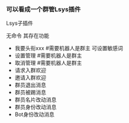 ### 可以看成一个群管Lsys插件

Lsys子插件

无命令 其存在功能

- 我要头衔xxx #需要机器人是群主 可设置敏感词 
- 设置管理 <At> #需要机器人是群主
- 取消管理 <At> #需要机器人是群主
- 请求入群欢迎
- 邀请入群欢迎
- 群员退出消息
- 群员被踢消息
- 群员名片改动消息
- 群员身份改动消息
- Bot身份改动消息